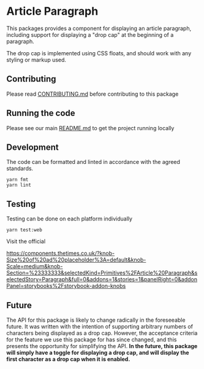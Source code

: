# Article Paragraph

This packages provides a component for displaying an article paragraph,
including support for displaying a "drop cap" at the beginning of a paragraph.

The drop cap is implemented using CSS floats, and should work with
any styling or markup used.

## Contributing

Please read [CONTRIBUTING.md](./CONTRIBUTING.md) before contributing to this
package

## Running the code

Please see our main [README.md](../README.md) to get the project running locally

## Development

The code can be formatted and linted in accordance with the agreed standards.

```
yarn fmt
yarn lint
```

## Testing

Testing can be done on each platform individually

```
yarn test:web
```

Visit the official

https://components.thetimes.co.uk/?knob-Size%20of%20ad%20placeholder%3A=default&knob-Scale=medium&knob-Section=%23333333&selectedKind=Primitives%2FArticle%20Paragraph&selectedStory=Paragraph&full=0&addons=1&stories=1&panelRight=0&addonPanel=storybooks%2Fstorybook-addon-knobs

## Future

The API for this package is likely to change radically in the foreseeable
future. It was written with the intention of supporting arbitrary numbers of
characters being displayed as a drop cap. However, the acceptance criteria for the
feature we use this package for has since changed, and this presents the opportunity for
simplifying the API. **In the future, this package will simply have a toggle for displaying a drop cap,
and will display the first character as a drop cap when it is enabled.**
